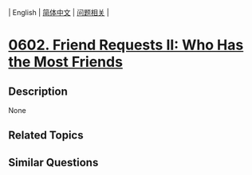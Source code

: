
| English | [简体中文](README.md) | [问题相关](QUESTION.md) |
# [0602. Friend Requests II: Who Has the Most Friends](https://leetcode-cn.com/problems/friend-requests-ii-who-has-the-most-friends/)
## Description
None
## Related Topics

## Similar Questions

